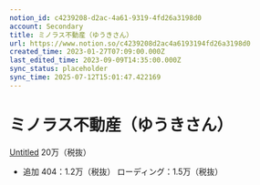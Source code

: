 ```yaml
---
notion_id: c4239208-d2ac-4a61-9319-4fd26a3198d0
account: Secondary
title: ミノラス不動産（ゆうきさん）
url: https://www.notion.so/c4239208d2ac4a6193194fd26a3198d0
created_time: 2023-01-27T07:09:00.000Z
last_edited_time: 2023-09-09T14:35:00.000Z
sync_status: placeholder
sync_time: 2025-07-12T15:01:47.422169
---
```

# ミノラス不動産（ゆうきさん）

[Untitled](https://www.notion.so/f2829f87d51c4387b5c794334ade2c78) 
20万（税抜）
- 追加
  404：1.2万（税抜）
  ローディング：1.5万（税抜）
  